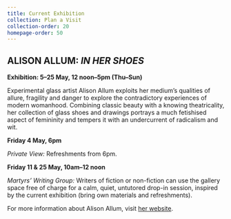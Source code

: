 ```yaml
---
title: Current Exhibition
collection: Plan a Visit
collection-order: 20
homepage-order: 50
---
```


## ALISON ALLUM: <cite>IN HER SHOES</cite>

**Exhibition: 5&ndash;25 May, 12 noon&ndash;5pm (Thu&ndash;Sun)**

Experimental glass artist Alison Allum exploits her medium&rsquo;s qualities of allure, fragility and danger to explore the contradictory experiences of modern womanhood. Combining classic beauty with a knowing theatricality, her collection of glass shoes and drawings portrays a much fetishised aspect of femininity and tempers it with an undercurrent of radicalism and wit.

**Friday 4 May, 6pm**

<cite>Private View:</cite> Refreshments from 6pm.

**Friday 11 &amp; 25 May, 10am&ndash;12 noon**

<cite>Martyrs&rsquo; Writing Group:</cite> Writers of fiction or non-fiction can use the gallery space free of charge for a calm, quiet, untutored drop-in session, inspired by the current exhibition (bring own materials and refreshments).

For more information about Alison Allum, visit [her website](http://www.alisonallum.com "Alison Allum website").
